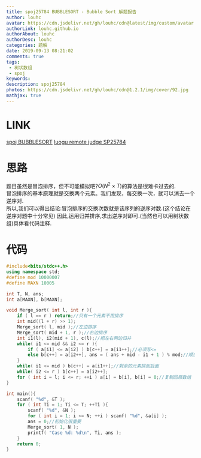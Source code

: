 ```yaml
---
title: spoj25784 BUBBLESORT - Bubble Sort 解题报告
author: louhc
avatar: https://cdn.jsdelivr.net/gh/louhc/cdn@latest/img/custom/avatar.jpg
authorLink: louhc.github.io
authorAbout: louhc
authorDesc: louhc
categories: 题解
date: 2019-09-13 08:21:02
comments: true
tags:
 - 树状数组
 - spoj
keywords:
description: spoj25784
photos: https://cdn.jsdelivr.net/gh/louhc/cdn@1.2.1/img/cover/92.jpg
mathjax: true
---
```


# LINK

[spoj BUBBLESORT](https://www.spoj.com/problems/BUBBLESORT/)
[luogu remote judge SP25784](https://www.luogu.com.cn/problem/SP25784)

# 思路

题目虽然是冒泡排序，但不可能模拟吧?$O(N^2\times T)$的算法是很难卡过去的.  
冒泡排序的基本原理就是交换两个元素。我们发现，每交换一次，就可以消去一个逆序对.  
所以,我们可以得出结论:冒泡排序的交换次数就是该序列的逆序对数.(这个结论在逆序对题中十分常见)
因此,运用归并排序,求出逆序对即可.(当然也可以用树状数组)具体看代码注释.

# 代码
```cpp
#include<bits/stdc++.h>
using namespace std;
#define mod 10000007
#define MAXN 10005

int T, N, ans;
int a[MAXN], b[MAXN];

void Merge_sort( int l, int r ){
	if ( l == r ) return;//只有一个元素不用排序
	int mid((l + r) >> 1);
	Merge_sort( l, mid );//左边排序
	Merge_sort( mid + 1, r );//右边排序
	int i1(l), i2(mid + 1), c(l);//把左右两边归并
	while( i1 <= mid && i2 <= r ){
		if ( a[i1] <= a[i2] ) b[c++] = a[i1++];//必须写<=
		else b[c++] = a[i2++], ans = ( ans + mid - i1 + 1 ) % mod;//顺便统计逆序对个数（右边元素之前有mid-i1+1个比它大的）
	}
	while( i1 <= mid ) b[c++] = a[i1++];//剩余的元素排到后面
	while( i2 <= r ) b[c++] = a[i2++];
	for ( int i = l; i <= r; ++i ) a[i] = b[i], b[i] = 0;//复制回原数组
}

int main(){
	scanf( "%d", &T );
	for ( int Ti = 1; Ti <= T; ++Ti ){
		scanf( "%d", &N );
		for ( int i = 1; i <= N; ++i ) scanf( "%d", &a[i] );
		ans = 0;//初始化很重要
		Merge_sort( 1, N );
		printf( "Case %d: %d\n", Ti, ans );
	}
	return 0;
}

```